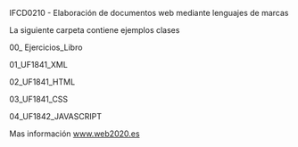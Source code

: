IFCD0210 - Elaboración de documentos web mediante lenguajes de marcas

La siguiente carpeta contiene ejemplos clases

00_ Ejercicios_Libro

01_UF1841_XML

02_UF1841_HTML

03_UF1841_CSS

04_UF1842_JAVASCRIPT


 Mas información  www.web2020.es 
 
